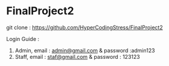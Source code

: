 # FinalProject2

git clone : https://github.com/HyperCodingStress/FinalProject2

Login Guide :
  1) Admin, email : admin@gmail.com & password :admin123
  2) Staff, email : staf@gmail.com & password : 123123
